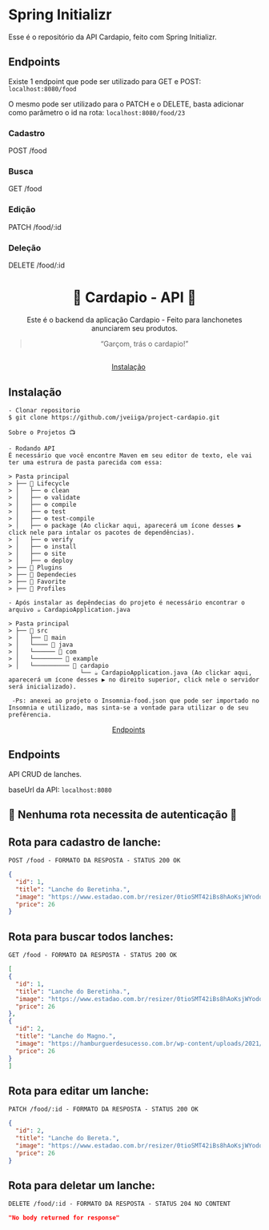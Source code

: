 # Spring Initializr

Esse é o repositório da API Cardapio, feito com Spring Initializr.

## Endpoints

Existe 1 endpoint que pode ser utilizado para GET e POST: `localhost:8080/food`

O mesmo pode ser utilizado para o PATCH e o DELETE, basta adicionar como parâmetro o id na rota: `localhost:8080/food/23`

### Cadastro
POST /food <br/>

### Busca
GET /food <br/>

### Edição
PATCH /food/:id

### Deleção
DELETE /food/:id


<h1 align="center">
  🌭 Cardapio - API 🍔
</h1>

<p align = "center">
Este é o backend da aplicação Cardapio - Feito para lanchonetes anunciarem seu produtos.

<blockquote align="center">“Garçom, trás o cardapio!”</blockquote>

##

<p align="center">
  <a href="#instalação">Instalação</a>&nbsp;&nbsp;&nbsp;&nbsp;&nbsp;&nbsp;
</p>

## Instalação

    - Clonar repositorio
    $ git clone https://github.com/jveiiga/project-cardapio.git
    
    Sobre o Projetos 📺
    
    - Rodando API
    É necessário que você encontre Maven em seu editor de texto, ele vai ter uma estrura de pasta parecida com essa:
    
    > Pasta principal
    > ├── 📂 Lifecycle
    > │   ├── ⚙️ clean
    > │   ├── ⚙️ validate
    > │   ├── ⚙️ compile
    > │   ├── ⚙️ test
    > │   ├── ⚙️ test-compile
    > │   ├── ⚙️ package (Ao clickar aqui, aparecerá um ícone desses ▶️ click nele para intalar os pacotes de dependências).
    > │   ├── ⚙️ verify
    > │   ├── ⚙️ install
    > │   ├── ⚙️ site
    > │   ├── ⚙️ deploy
    > ├── 📁 Plugins
    > ├── 📁 Dependecies
    > ├── 📁 Favorite
    > ├── 📁 Profiles
    
    - Após instalar as depêndecias do projeto é necessário encontrar o arquivo ☕️ CardapioApplication.java
      
    > Pasta principal
    > ├── 📂 src
    > │   ├── 📂 main
    > │   └──── 📂 java
    > │   └────── 📂 com
    > │   └──────── 📂 example
    > │   └────────── 📂 cardapio
                        └── ☕️ CardapioApplication.java (Ao clickar aqui, aparecerá um ícone desses ▶️ no direito superior, click nele o servidor será inicializado).
                        
     -Ps: anexei ao projeto o Insomnia-food.json que pode ser importado no Insomnia e utilizado, mas sinta-se a vontade para utilizar o de seu prefêrencia.

<p align="center">
  <a href="#endpoints">Endpoints</a>&nbsp;&nbsp;&nbsp;&nbsp;&nbsp;&nbsp;
</p>

## **Endpoints**

API CRUD de lanches. <br/>

baseUrl da API: `localhost:8080`

## 🚨 Nenhuma rota necessita de autenticação 🚨


## Rota para cadastro de lanche:

`POST /food - FORMATO DA RESPOSTA - STATUS 200 OK`

```json
{
  "id": 1,
  "title": "Lanche do Beretinha.",
  "image": "https://www.estadao.com.br/resizer/0tioSMT42iBs8hAoKsjWYodoLLE=/arc-anglerfish-arc2-prod-estadao/public/HNNTVS4TARNSVNZVXYT7LFKTWA.jpg",
  "price": 26
}
```

## Rota para buscar todos lanches:

`GET /food - FORMATO DA RESPOSTA - STATUS 200 OK`

```json
[
{
  "id": 1,
  "title": "Lanche do Beretinha.",
  "image": "https://www.estadao.com.br/resizer/0tioSMT42iBs8hAoKsjWYodoLLE=/arc-anglerfish-arc2-prod-estadao/public/HNNTVS4TARNSVNZVXYT7LFKTWA.jpg",
  "price": 26
},
{
  "id": 2,
  "title": "Lanche do Magno.",
  "image": "https://hamburguerdesucesso.com.br/wp-content/uploads/2021/05/lanches-mais-vendidos-no-brasil-1200x675.jpg",
  "price": 26
}
]
```

## Rota para editar um lanche: 

`PATCH /food/:id - FORMATO DA RESPOSTA - STATUS 200 OK`

```json
{
  "id": 2,
  "title": "Lanche do Bereta.",
  "image": "https://www.estadao.com.br/resizer/0tioSMT42iBs8hAoKsjWYodoLLE=/arc-anglerfish-arc2-prod-estadao/public/HNNTVS4TARNSVNZVXYT7LFKTWA.jpg",
  "price": 26
}
```

## Rota para deletar um lanche: 

`DELETE /food/:id - FORMATO DA RESPOSTA - STATUS 204 NO CONTENT`

```json
"No body returned for response" 
```
